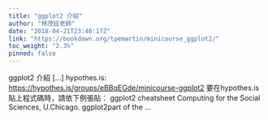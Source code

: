 ```yaml
---
title: "ggplot2 介紹"
author: "林茂廷老師"
date: "2018-04-21T23:40:17Z"
link: "https://bookdown.org/tpemartin/minicourse_ggplot2/"
toc_weight: "2.3%"
pinned: false
---
```


ggplot2 介紹 [...] hypothes.is: https://hypothes.is/groups/eBBqEGde/minicourse-ggplot2 要在hypothes.is貼上程式碼時，請依下例張貼： ggplot2 cheatsheet Computing for the Social Sciences, U.Chicago. ggplot2part of the ...

